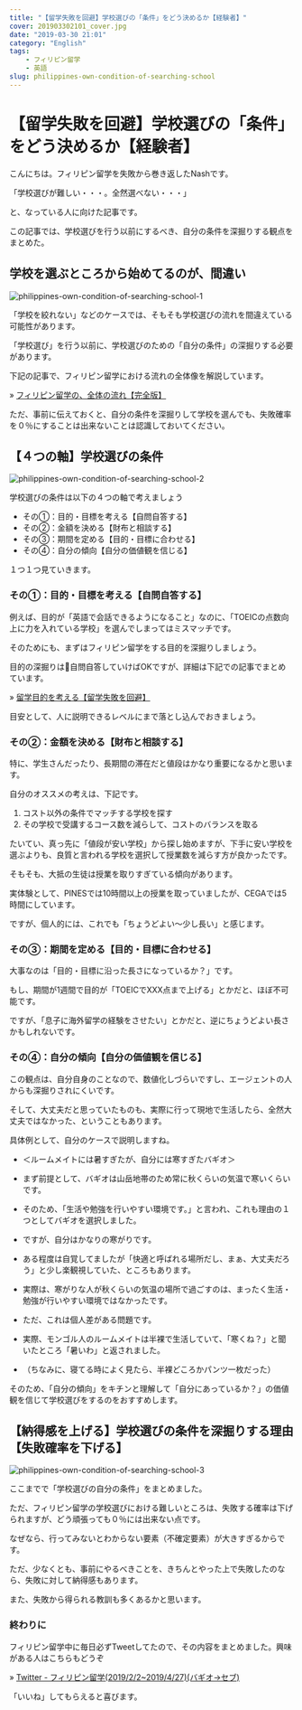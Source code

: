 ```yaml
---
title: "【留学失敗を回避】学校選びの「条件」をどう決めるか【経験者】"
cover: 201903302101_cover.jpg
date: "2019-03-30 21:01"
category: "English"
tags:
    - フィリピン留学
    - 英語
slug: philippines-own-condition-of-searching-school
---
```


# 【留学失敗を回避】学校選びの「条件」をどう決めるか【経験者】

こんにちは。フィリピン留学を失敗から巻き返したNashです。

「学校選びが難しい・・・。全然選べない・・・」

と、なっている人に向けた記事です。

この記事では、学校選びを行う以前にするべき、自分の条件を深掘りする観点をまとめた。


## 学校を選ぶところから始めてるのが、間違い

![philippines-own-condition-of-searching-school-1](./201903302101_1.jpg)

「学校を絞れない」などのケースでは、そもそも学校選びの流れを間違えている可能性があります。

「学校選び」を行う以前に、学校選びのための「自分の条件」の深掘りする必要があります。

下記の記事で、フィリピン留学における流れの全体像を解説しています。

» [フィリピン留学の、全体の流れ【完全版】](./philippines-entire-flow)

ただ、事前に伝えておくと、自分の条件を深掘りして学校を選んでも、失敗確率を０％にすることは出来ないことは認識しておいてください。



## 【４つの軸】学校選びの条件

![philippines-own-condition-of-searching-school-2](./201903302101_2.jpg)

学校選びの条件は以下の４つの軸で考えましょう

- その①：目的・目標を考える【自問自答する】
- その②：金額を決める【財布と相談する】
- その③：期間を定める【目的・目標に合わせる】
- その④：自分の傾向【自分の価値観を信じる】

１つ１つ見ていきます。

### その①：目的・目標を考える【自問自答する】

例えば、目的が「英語で会話できるようになること」なのに、「TOEICの点数向上に力を入れている学校」を選んでしまってはミスマッチです。

そのためにも、まずはフィリピン留学をする目的を深掘りしましょう。

目的の深掘りは自問自答していけばOKですが、詳細は下記での記事でまとめています。

» [留学目的を考える【留学失敗を回避】](./philippines-purpose)

目安として、人に説明できるレベルにまで落とし込んでおきましょう。


### その②：金額を決める【財布と相談する】

特に、学生さんだったり、長期間の滞在だと値段はかなり重要になるかと思います。

自分のオススメの考えは、下記です。

1. コスト以外の条件でマッチする学校を探す
2. その学校で受講するコース数を減らして、コストのバランスを取る

たいてい、真っ先に「値段が安い学校」から探し始めますが、下手に安い学校を選ぶよりも、良質と言われる学校を選択して授業数を減らす方が良かったです。

そもそも、大抵の生徒は授業を取りすぎている傾向があります。

実体験として、PINESでは10時間以上の授業を取っていましたが、CEGAでは5時間にしています。

ですが、個人的には、これでも「ちょうどよい〜少し長い」と感じます。


### その③：期間を定める【目的・目標に合わせる】

大事なのは「目的・目標に沿った長さになっているか？」です。

もし、期間が1週間で目的が「TOEICでXXX点まで上げる」とかだと、ほぼ不可能です。

ですが、「息子に海外留学の経験をさせたい」とかだと、逆にちょうどよい長さかもしれないです。


### その④：自分の傾向【自分の価値観を信じる】

この観点は、自分自身のことなので、数値化しづらいですし、エージェントの人からも深掘りされにくいです。

そして、大丈夫だと思っていたものも、実際に行って現地で生活したら、全然大丈夫ではなかった、ということもあります。

具体例として、自分のケースで説明しますね。

-  ＜ルームメイトには暑すぎたが、自分には寒すぎたバギオ＞

- まず前提として、バギオは山岳地帯のため常に秋くらいの気温で寒いくらいです。

- そのため、「生活や勉強を行いやすい環境です。」と言われ、これも理由の１つとしてバギオを選択しました。

- ですが、自分はかなりの寒がりです。

- ある程度は自覚してましたが「快適と呼ばれる場所だし、まぁ、大丈夫だろう」と少し楽観視していた、ところもあります。

- 実際は、寒がりな人が秋くらいの気温の場所で過ごすのは、まったく生活・勉強が行いやすい環境ではなかったです。

- ただ、これは個人差がある問題です。

- 実際、モンゴル人のルームメイトは半裸で生活していて、「寒くね？」と聞いたところ「暑いわ」と返されました。

- （ちなみに、寝てる時によく見たら、半裸どころかパンツ一枚だった）


そのため、「自分の傾向」をキチンと理解して「自分にあっているか？」の価値観を信じて学校選びをするのをおすすめします。



## 【納得感を上げる】学校選びの条件を深掘りする理由【失敗確率を下げる】

![philippines-own-condition-of-searching-school-3](./201903302101_3.jpg)

ここまでで「学校選びの自分の条件」をまとめました。

ただ、フィリピン留学の学校選びにおける難しいところは、失敗する確率は下げられますが、どう頑張っても０％には出来ない点です。

なぜなら、行ってみないとわからない要素（不確定要素）が大きすぎるからです。

ただ、少なくとも、事前にやるべきことを、きちんとやった上で失敗したのなら、失敗に対して納得感もあります。

また、失敗から得られる教訓も多くあるかと思います。


### 終わりに

フィリピン留学中に毎日必ずTweetしてたので、その内容をまとめました。興味がある人はこちらもどうぞ

» [Twitter - フィリピン留学(2019/2/2~2019/4/27)(バギオ→セブ)](https://twitter.com/i/moments/1108015112575541249)

「いいね」してもらえると喜びます。


